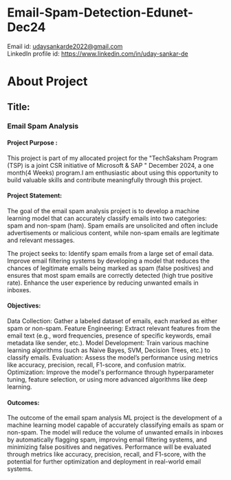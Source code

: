 # Email-Spam-Detection-Edunet-Dec24

Email id: udaysankarde2022@gmail.com<br>
LinkedIn profile id: https://www.linkedin.com/in/uday-sankar-de

# About Project

## Title:
### Email Spam Analysis 

#### Project Purpose :
This project is part of my allocated project for the "TechSaksham Program (TSP) is a joint CSR initiative of Microsoft & SAP " December 2024, a one month(4 Weeks) program.I am enthusiastic about using this opportunity to build valuable skills and contribute meaningfully through this project.

#### Project Statement:
The goal of the email spam analysis project is to develop a machine learning model that can accurately classify emails into two categories: spam and non-spam (ham). Spam emails are unsolicited and often include advertisements or malicious content, while non-spam emails are legitimate and relevant messages.

The project seeks to:
Identify spam emails from a large set of email data.
Improve email filtering systems by developing a model that reduces the chances of legitimate emails being marked as spam (false positives) and ensures that most spam emails are correctly detected (high true positive rate).
Enhance the user experience by reducing unwanted emails in inboxes.

#### Objectives:
Data Collection: Gather a labeled dataset of emails, each marked as either spam or non-spam.
Feature Engineering: Extract relevant features from the email text (e.g., word frequencies, presence of specific keywords, email metadata like sender, etc.).
Model Development: Train various machine learning algorithms (such as Naive Bayes, SVM, Decision Trees, etc.) to classify emails.
Evaluation: Assess the model’s performance using metrics like accuracy, precision, recall, F1-score, and confusion matrix.
Optimization: Improve the model's performance through hyperparameter tuning, feature selection, or using more advanced algorithms like deep learning.

#### Outcomes:
The outcome of the email spam analysis ML project is the development of a machine learning model capable of accurately classifying emails as spam or non-spam. The model will reduce the volume of unwanted emails in inboxes by automatically flagging spam, improving email filtering systems, and minimizing false positives and negatives. Performance will be evaluated through metrics like accuracy, precision, recall, and F1-score, with the potential for further optimization and deployment in real-world email systems.
